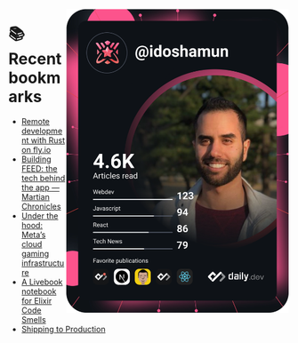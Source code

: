 <a href="https://app.daily.dev/idoshamun"><img src="https://raw.githubusercontent.com/idoshamun/idoshamun/devcard/devcard.svg" align='right' width="400" alt="Ido Shamun's Dev Card"/></a>

# 📚 Recent bookmarks
<!-- BOOKMARKS:START -->
- [Remote development with Rust on fly.io](https://app.daily.dev/posts/alKOGIlhn?utm_source=rss&utm_medium=bookmarks&utm_campaign=28849d86070e4c099c877ab6837c61f0)
- [Building FEED: the tech behind the app — Martian Chronicles](https://app.daily.dev/posts/GjAlUoyVN?utm_source=rss&utm_medium=bookmarks&utm_campaign=28849d86070e4c099c877ab6837c61f0)
- [Under the hood: Meta’s cloud gaming infrastructure](https://app.daily.dev/posts/lc1nryttD?utm_source=rss&utm_medium=bookmarks&utm_campaign=28849d86070e4c099c877ab6837c61f0)
- [A Livebook notebook for Elixir Code Smells](https://app.daily.dev/posts/qSLQenRfp?utm_source=rss&utm_medium=bookmarks&utm_campaign=28849d86070e4c099c877ab6837c61f0)
- [Shipping to Production](https://app.daily.dev/posts/S68qnmOkU?utm_source=rss&utm_medium=bookmarks&utm_campaign=28849d86070e4c099c877ab6837c61f0)
<!-- BOOKMARKS:END -->

